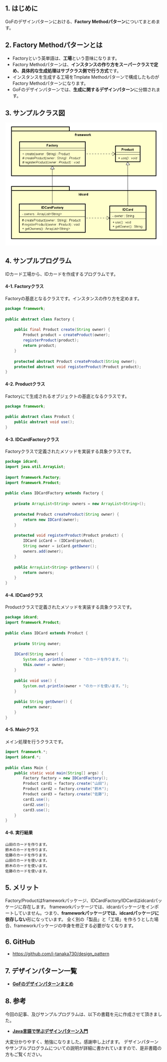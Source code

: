 ## 1. はじめに

GoFのデザインパターンにおける、**Factory Methodパターン**についてまとめます。

## 2. Factory Methodパターンとは
- Factoryという英単語は、**工場**という意味になります。
- Factory Methodパターンは、**インスタンスの作り方をスーパークラスで定め、具体的な生成処理はサブクラス側で行う方式**です。
- インスタンスを生成する工場をTmplate Methodパターンで構成したものがFactory Methodパターンになります。
- GoFのデザインパターンでは、**生成に関するデザインパターン**に分類されます。

## 3. サンプルクラス図
![](./images/FactoryMethod.PNG)

## 4. サンプルプログラム
IDカード工場から、IDカードを作成するプログラムです。

#### 4-1. Factoryクラス
Factoryの基底となるクラスです。インスタンスの作り方を定めます。

```java:Factory.java
package framework;

public abstract class Factory {

	public final Product create(String owner) {
        Product product = createProduct(owner);
        registerProduct(product);
        return product;
    }

	protected abstract Product createProduct(String owner);
    protected abstract void registerProduct(Product product);
}
```

#### 4-2. Productクラス
Factoryにて生成されるオブジェクトの基底となるクラスです。

```java:Product.java
package framework;

public abstract class Product {
    public abstract void use();
}
```

#### 4-3. IDCardFactoryクラス
Factoryクラスで定義されたメソッドを実装する具象クラスです。

```java:IDCardFactory.java
package idcard;
import java.util.ArrayList;

import framework.Factory;
import framework.Product;

public class IDCardFactory extends Factory {

	private ArrayList<String> owners = new ArrayList<String>();

	protected Product createProduct(String owner) {
        return new IDCard(owner);
    }

	protected void registerProduct(Product product) {
		IDCard icCard = (IDCard)product;
		String owner = icCard.getOwner();
		owners.add(owner);
    }

	public ArrayList<String> getOwners() {
        return owners;
    }
}
```

#### 4-4. IDCardクラス
Productクラスで定義されたメソッドを実装する具象クラスです。

```java:IDCard.java
package idcard;
import framework.Product;

public class IDCard extends Product {

	private String owner;

	IDCard(String owner) {
        System.out.println(owner + "のカードを作ります。");
        this.owner = owner;
    }

	public void use() {
        System.out.println(owner + "のカードを使います。");
    }

	public String getOwner() {
        return owner;
    }
}
```

#### 4-5. Mainクラス
メイン処理を行うクラスです。

```java:Main.java
import framework.*;
import idcard.*;

public class Main {
    public static void main(String[] args) {
        Factory factory = new IDCardFactory();
        Product card1 = factory.create("山田");
        Product card2 = factory.create("鈴木");
        Product card3 = factory.create("佐藤");
        card1.use();
        card2.use();
        card3.use();
    }
}
```

#### 4-6. 実行結果
```
山田のカードを作ります。
鈴木のカードを作ります。
佐藤のカードを作ります。
山田のカードを使います。
鈴木のカードを使います。
佐藤のカードを使います。
```

## 5. メリット
Factory/Productはframeworkパッケージ、IDCardFactory/IDCardはidcardパッケージに存在します。
frameworkパッケージでは、idcardパッケージをインポートしていません。つまり、**frameworkパッケージでは、idcardパッケージに依存しない**形になっています。
全く別の「製品」と「工場」を作ろうとした場合、frameworkパッケージの中身を修正する必要がなくなります。

## 6. GitHub
- https://github.com/i-tanaka730/design_pattern

## 7. デザインパターン一覧
- [**GoFのデザインパターンまとめ**](https://github.com/i-tanaka730/design_pattern/blob/master/docs/GoFのデザインパターンまとめ.md)

## 8. 参考
今回の記事、及びサンプルプログラムは、以下の書籍を元に作成させて頂きました。

- [**Java言語で学ぶデザインパターン入門**](
https://www.amazon.co.jp/%E5%A2%97%E8%A3%9C%E6%94%B9%E8%A8%82%E7%89%88Java%E8%A8%80%E8%AA%9E%E3%81%A7%E5%AD%A6%E3%81%B6%E3%83%87%E3%82%B6%E3%82%A4%E3%83%B3%E3%83%91%E3%82%BF%E3%83%BC%E3%83%B3%E5%85%A5%E9%96%80-%E7%B5%90%E5%9F%8E-%E6%B5%A9/dp/4797327030/ref=sr_1_1?ie=UTF8&qid=1549628781)

大変分かりやすく、勉強になりました。感謝申し上げます。
デザインパターンやサンプルプログラムについての説明が詳細に書かれていますので、是非書籍の方もご覧ください。
